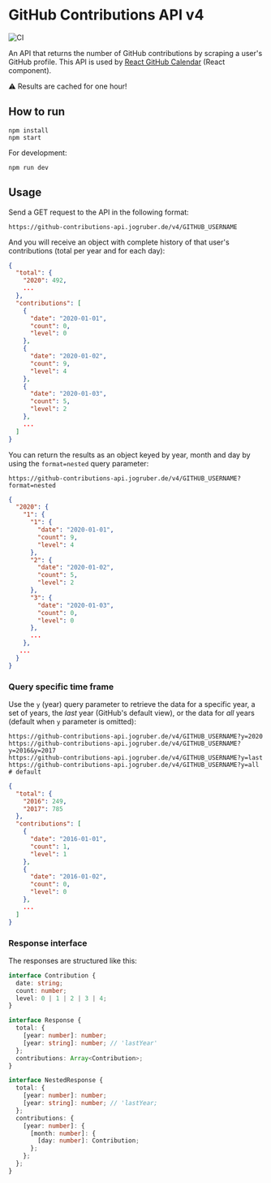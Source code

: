 # GitHub Contributions API v4

![CI](https://github.com/grubersjoe/github-contributions-api/actions/workflows/test.yml/badge.svg)

An API that returns the number of GitHub contributions by scraping a user's
GitHub profile. This API is used by
[React GitHub Calendar](https://github.com/grubersjoe/react-github-calendar)
(React component).

:warning: Results are cached for one hour!

## How to run

```shell
npm install
npm start
```

For development:

```shell
npm run dev
```

## Usage

Send a GET request to the API in the following format:

```shell
https://github-contributions-api.jogruber.de/v4/GITHUB_USERNAME
```

And you will receive an object with complete history of that user's
contributions (total per year and for each day):

```json
{
  "total": {
    "2020": 492,
    ...
  },
  "contributions": [
    {
      "date": "2020-01-01",
      "count": 0,
      "level": 0
    },
    {
      "date": "2020-01-02",
      "count": 9,
      "level": 4
    },
    {
      "date": "2020-01-03",
      "count": 5,
      "level": 2
    },
    ...
  ]
}
```

You can return the results as an object keyed by year, month and day by using
the `format=nested` query parameter:

```shell
https://github-contributions-api.jogruber.de/v4/GITHUB_USERNAME?format=nested
```

```json
{
  "2020": {
    "1": {
      "1": {
        "date": "2020-01-01",
        "count": 9,
        "level": 4
      },
      "2": {
        "date": "2020-01-02",
        "count": 5,
        "level": 2
      },
      "3": {
        "date": "2020-01-03",
        "count": 0,
        "level": 0
      },
      ...
    },
   ...
  }
}
```

### Query specific time frame

Use the `y` (year) query parameter to retrieve the data for a specific year, a
set of years, the _last_ year (GitHub's default view), or the data for _all_
years (default when `y` parameter is omitted):

```shell
https://github-contributions-api.jogruber.de/v4/GITHUB_USERNAME?y=2020
https://github-contributions-api.jogruber.de/v4/GITHUB_USERNAME?y=2016&y=2017
https://github-contributions-api.jogruber.de/v4/GITHUB_USERNAME?y=last
https://github-contributions-api.jogruber.de/v4/GITHUB_USERNAME?y=all # default
```

```json
{
  "total": {
    "2016": 249,
    "2017": 785
  },
  "contributions": [
    {
      "date": "2016-01-01",
      "count": 1,
      "level": 1
    },
    {
      "date": "2016-01-02",
      "count": 0,
      "level": 0
    },
    ...
  ]
}
```

### Response interface

The responses are structured like this:

```typescript
interface Contribution {
  date: string;
  count: number;
  level: 0 | 1 | 2 | 3 | 4;
}

interface Response {
  total: {
    [year: number]: number;
    [year: string]: number; // 'lastYear'
  };
  contributions: Array<Contribution>;
}

interface NestedResponse {
  total: {
    [year: number]: number;
    [year: string]: number; // 'lastYear;
  };
  contributions: {
    [year: number]: {
      [month: number]: {
        [day: number]: Contribution;
      };
    };
  };
}
```
